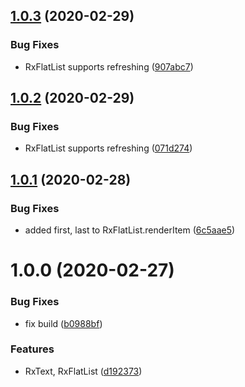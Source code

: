 ## [1.0.3](https://github.com/roborox/rxjs-react-native/compare/v1.0.2...v1.0.3) (2020-02-29)


### Bug Fixes

* RxFlatList supports refreshing ([907abc7](https://github.com/roborox/rxjs-react-native/commit/907abc73108e103aad4b3b342d4bd5bf5b017581))

## [1.0.2](https://github.com/roborox/rxjs-react-native/compare/v1.0.1...v1.0.2) (2020-02-29)


### Bug Fixes

* RxFlatList supports refreshing ([071d274](https://github.com/roborox/rxjs-react-native/commit/071d2748b5784e599b34ca09c1d4497a1315ed75))

## [1.0.1](https://github.com/roborox/rxjs-react-native/compare/v1.0.0...v1.0.1) (2020-02-28)


### Bug Fixes

* added first, last to RxFlatList.renderItem ([6c5aae5](https://github.com/roborox/rxjs-react-native/commit/6c5aae515300a4cc8ecbde4ae3066ca5527fec05))

# 1.0.0 (2020-02-27)


### Bug Fixes

* fix build ([b0988bf](https://github.com/roborox/rxjs-react-native/commit/b0988bf4bd31ef2eda88e4a8c4eaf2eeb14e0f19))


### Features

* RxText, RxFlatList ([d192373](https://github.com/roborox/rxjs-react-native/commit/d192373a2d482934feb88433364dad07b12502f7))
